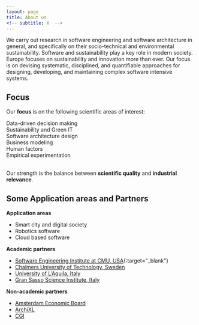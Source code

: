 ```yaml
---
layout: page
title: About us
<!-- subtitle: X  -->
---
```


We carry out research in software engineering and software architecture in general, and specifically on their socio-technical and environmental sustainability. Software and sustainability play a key role in modern society. Europe focuses on sustainability and innovation more than ever. Our focus is on devising systematic, disciplined, and quantifiable approaches for designing, developing, and maintaining complex software intensive systems.

## Focus

Our **focus** is on the following scientific areas of interest:

<div class="row "><div class="col-lg-2 col-md-12 col-xs-12 col-sm-12">
<div id="osc_servicebox_0" class="osc_servicebox "><span class="fa fa-bar-chart-o icon_bg iconcircle"></span><div class="osc_servicebox_content">Data-driven decision making</div></div>
</div>
<div class="col-lg-2 col-md-12 col-xs-12 col-sm-12">
<div id="osc_servicebox_1" class="osc_servicebox "><span class="fa fa-dashboard icon_bg iconcircle"></span><div class="osc_servicebox_content">Sustainability and Green IT</div></div>
</div>
<div class="col-lg-2 col-md-12 col-xs-12 col-sm-12">
<div id="osc_servicebox_2" class="osc_servicebox "><span class="fa fa-cubes icon_bg iconcircle"></span><div class="osc_servicebox_content">Software architecture design</div></div>
</div>
<div class="col-lg-2 col-md-12 col-xs-12 col-sm-12">
<div id="osc_servicebox_4" class="osc_servicebox "><span class="fa fa-line-chart icon_bg iconcircle"></span><div class="osc_servicebox_content">Business modeling</div></div>
</div>
<div class="col-lg-2 col-md-12 col-xs-12 col-sm-12">
<div id="osc_servicebox_5" class="osc_servicebox "><span class="fa fa-users icon_bg iconcircle"></span><div class="osc_servicebox_content">Human factors</div></div>
</div>
<div class="col-lg-2 col-md-12 col-xs-12 col-sm-12">
<div id="osc_servicebox_3" class="osc_servicebox "><span class="fa fa-flask icon_bg iconcircle"></span><div class="osc_servicebox_content">Empirical experimentation</div></div>
</div>
<br />
</div>

Our strength is the balance between **scientific quality** and **industrial relevance**.

## Some Application areas and Partners


**Application areas**

  - Smart city and digital society
  - Robotics software
  - Cloud based software

  **Academic partners**
  - [Software Engineering Institute at CMU, USA](https://www.sei.cmu.edu){:target="_blank"}
  - [Chalmers University of Technology, Sweden](https://www.chalmers.se/en)
  - [University of L’Aquila, Italy](https://www.disim.univaq.it)
  - [Gran Sasso Science Institute, Italy](https://cs.gssi.it)

  <b>Non-academic partners</b>
  - [Amsterdam Economic Board](https://amsterdameconomicboard.com/en/who-are-we)
  - [ArchiXL](https://www.archixl.nl/en)
  - [CGI](https://www.cgi.com/en)
